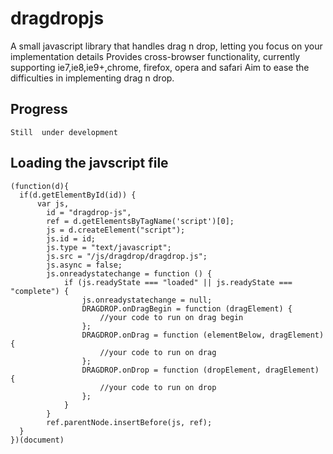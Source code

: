 dragdropjs
==========
A small javascript library that handles drag n drop, letting you focus on your implementation details
Provides cross-browser functionality, currently supporting ie7,ie8,ie9+,chrome, firefox, opera and safari
Aim to ease the difficulties in implementing drag n drop.
## Progress
    Still  under development
## Loading the javscript file

    (function(d){
      if(d.getElementById(id)) {
          var js,
        	id = "dragdrop-js",
      		ref = d.getElementsByTagName('script')[0];
      		js = d.createElement("script");
      		js.id = id;
      		js.type = "text/javascript";
      		js.src = "/js/dragdrop/dragdrop.js";
      		js.async = false;
      		js.onreadystatechange = function () {
      			if (js.readyState === "loaded" || js.readyState === "complete") {
      				js.onreadystatechange = null;
        			DRAGDROP.onDragBegin = function (dragElement) {
        	            //your code to run on drag begin
                    };
            	    DRAGDROP.onDrag = function (elementBelow, dragElement) {
                        //your code to run on drag
            	    };
            	    DRAGDROP.onDrop = function (dropElement, dragElement) {
                        //your code to run on drop
            	    };
                }
      		}
      		ref.parentNode.insertBefore(js, ref);
      }
    })(document)